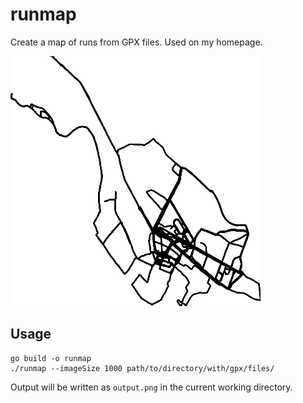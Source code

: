 # runmap
Create a map of runs from GPX files. Used on my homepage.

![Screenshot](extras/example.png)

## Usage

```
go build -o runmap
./runmap --imageSize 1000 path/to/directory/with/gpx/files/
```

Output will be written as `output.png` in the current working directory.